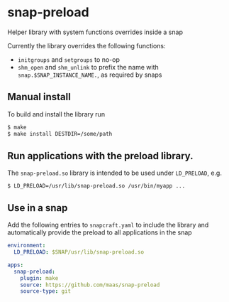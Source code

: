 # snap-preload

Helper library with system functions overrides inside a snap

Currently the library overrides the following functions:

- `initgroups` and `setgroups` to no-op
- `shm_open` and `shm_unlink` to prefix the name with
  `snap.$SNAP_INSTANCE_NAME.`, as required by snaps


## Manual install

To build and install the library run

```sh
$ make
$ make install DESTDIR=/some/path
```


## Run applications with the preload library.

The `snap-preload.so` library is intended to be used under `LD_PRELOAD`, e.g.

```
$ LD_PRELOAD=/usr/lib/snap-preload.so /usr/bin/myapp ...
```


## Use in a snap

Add the following entries to `snapcraft.yaml` to include the library and
automatically provide the preload to all applications in the snap

```yaml
environment:
  LD_PRELOAD: $SNAP/usr/lib/snap-preload.so

apps:
  snap-preload:
    plugin: make
    source: https://github.com/maas/snap-preload
    source-type: git
```

